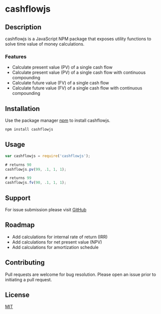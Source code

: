 # cashflowjs
## Description
cashflowjs is a JavaScript NPM package that exposes utility functions to solve time value of money calculations.

### Features

* Calculate present value (PV) of a single cash flow
* Calculate present value (PV) of a single cash flow with continuous compounding
* Calculate future value (FV) of a single cash flow
* Calculate future value (FV) of a single cash flow with continuous compounding

## Installation

Use the package manager [npm](https://www.npmjs.com) to install cashflowjs.

```bash
npm install cashflowjs
```

## Usage

```javascript
var cashflowjs = require('cashflowjs');

# returns 90
cashflowjs.pv(99, .1, 1, 1);

# returns 99
cashflowjs.fv(90, .1, 1, 1);
```

## Support
For issue submission please visit [GitHub](https://github.com/rjwehrle/cashflowjs/issues)

## Roadmap
* Add calculations for internal rate of return (IRR)
* Add calculations for net present value (NPV)
* Add calculations for amortization schedule

## Contributing

Pull requests are welcome for bug resolution. Please open an issue prior to initiating a pull request.

## License

[MIT](https://choosealicense.com/licenses/mit/)
